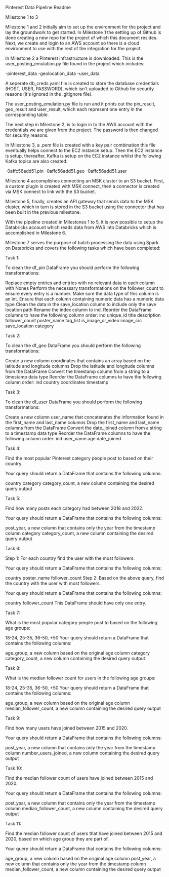 Pinterest Data Pipeline Readme

Milestone 1 to 3

Milestone 1 and 2 initially aim to set up the environment for the project and lay the groundwork to get started. In Milestone 1 the setting up of Github is done creating a new repo for the project of which this document resides. Next, we create and login to an AWS account so there is a cloud environment to use with the rest of the integration for the project.

In Milestone 2 a Pinterest infrastructure is downloaded. This is the user_posting_emulation.py file found in the project which includes:

-pinterest_data
-geolocation_data
-user_data

A seperate db_creds.yaml file is created to store the database credentials (HOST, USER, PASSWORD), which isn't uploaded to Github for security reasons (it's ignored in the .gitignore file).

The user_posting_emulation.py file is run and it prints out the pin_result, geo_result and user_result, which each represent one entry in the corresponding table.

The next step in Milestone 2, is to login in to the AWS account with the credentials we are given from the project. The password is then changed for security reasons.

In Milestone 3, a .pem file is created with a key pair combination this file eventually helps connect to the EC2 instance setup. Then the EC2 instance is setup, thereafter, Kafka is setup on the EC2 instance whilst the following Kafka topics are also created:

-0affc56add51.pin
-0affc56add51.geo
-0affc56add51.user

Milestone 4 accomplishes connecting an MSK cluster to an S3 bucket. First, a custom plugin is created with MSK connect, then a connector is created via MSK connect to link with the S3 bucket.

Milestone 5, finally, creates an API gateway that sends data to the MSK cluster, which in turn is stored in the S3 bucket using the connector that has been built in the previous milestone.

With the pipeline created in Milestones 1 to 5, it is now possible to setup the Databricks account which reads data from AWS into Databricks which is accomplished in Milestone 6.

Milestone 7 serves the purpose of batch processing the data using Spark on Databricks and covers the following tasks which have been completed:

Task 1:

To clean the df_pin DataFrame you should perform the following transformations:

Replace empty entries and entries with no relevant data in each column with Nones
Perform the necessary transformations on the follower_count to ensure every entry is a number. Make sure the data type of this column is an int.
Ensure that each column containing numeric data has a numeric data type
Clean the data in the save_location column to include only the save location path
Rename the index column to ind.
Reorder the DataFrame columns to have the following column order:
ind
unique_id
title
description
follower_count
poster_name
tag_list
is_image_or_video
image_src
save_location
category

Task 2:

To clean the df_geo DataFrame you should perform the following transformations:

Create a new column coordinates that contains an array based on the latitude and longitude columns
Drop the latitude and longitude columns from the DataFrame
Convert the timestamp column from a string to a timestamp data type
Reorder the DataFrame columns to have the following column order:
ind
country
coordinates
timestamp

Task 3:

To clean the df_user DataFrame you should perform the following transformations:

Create a new column user_name that concatenates the information found in the first_name and last_name columns
Drop the first_name and last_name columns from the DataFrame
Convert the date_joined column from a string to a timestamp data type
Reorder the DataFrame columns to have the following column order:
ind
user_name
age
date_joined

Task 4:

Find the most popular Pinterest category people post to based on their country.


Your query should return a DataFrame that contains the following columns:

country
category
category_count, a new column containing the desired query output

Task 5:

Find how many posts each category had between 2018 and 2022.


Your query should return a DataFrame that contains the following columns:

post_year, a new column that contains only the year from the timestamp column
category
category_count, a new column containing the desired query output

Task 6:

Step 1: For each country find the user with the most followers.


Your query should return a DataFrame that contains the following columns:

country
poster_name
follower_count
Step 2: Based on the above query, find the country with the user with most followers.


Your query should return a DataFrame that contains the following columns:

country
follower_count
This DataFrame should have only one entry.

Task 7:

What is the most popular category people post to based on the following age groups:

18-24,
25-35,
36-50,
+50
Your query should return a DataFrame that contains the following columns:

age_group, a new column based on the original age column
category
category_count, a new column containing the desired query output

Task 8:

What is the median follower count for users in the following age groups:

18-24,
25-35,
36-50,
+50
Your query should return a DataFrame that contains the following columns:

age_group, a new column based on the original age column
median_follower_count, a new column containing the desired query output

Task 9:

Find how many users have joined between 2015 and 2020.


Your query should return a DataFrame that contains the following columns:

post_year, a new column that contains only the year from the timestamp column
number_users_joined, a new column containing the desired query output

Task 10:

Find the median follower count of users have joined between 2015 and 2020.


Your query should return a DataFrame that contains the following columns:

post_year, a new column that contains only the year from the timestamp column
median_follower_count, a new column containing the desired query output

Task 11:

Find the median follower count of users that have joined between 2015 and 2020, based on which age group they are part of.


Your query should return a DataFrame that contains the following columns:

age_group, a new column based on the original age column
post_year, a new column that contains only the year from the timestamp column
median_follower_count, a new column containing the desired query output
